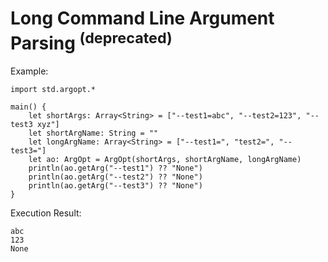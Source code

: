 # Long Command Line Argument Parsing <sup>(deprecated)</sup>

Example:

<!-- verify -->
```cangjie
import std.argopt.*

main() {
    let shortArgs: Array<String> = ["--test1=abc", "--test2=123", "--test3 xyz"]
    let shortArgName: String = ""
    let longArgName: Array<String> = ["--test1=", "test2=", "--test3="]
    let ao: ArgOpt = ArgOpt(shortArgs, shortArgName, longArgName)
    println(ao.getArg("--test1") ?? "None")
    println(ao.getArg("--test2") ?? "None")
    println(ao.getArg("--test3") ?? "None")
}
```

Execution Result:

```text
abc
123
None
```

